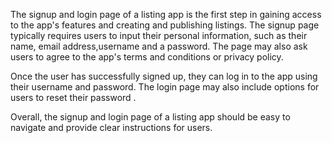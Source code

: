The signup and login page of a listing app is the first step in gaining access to the app's features and creating and publishing listings. The signup page typically requires users to input their personal information, such as their name, email address,username and a password. The page may also ask users to agree to the app's terms and conditions or privacy policy.

Once the user has successfully signed up, they can log in to the app using their username and password. The login page may also include options for users to reset their password .

Overall, the signup and login page of a listing app should be easy to navigate and provide clear instructions for users. 
